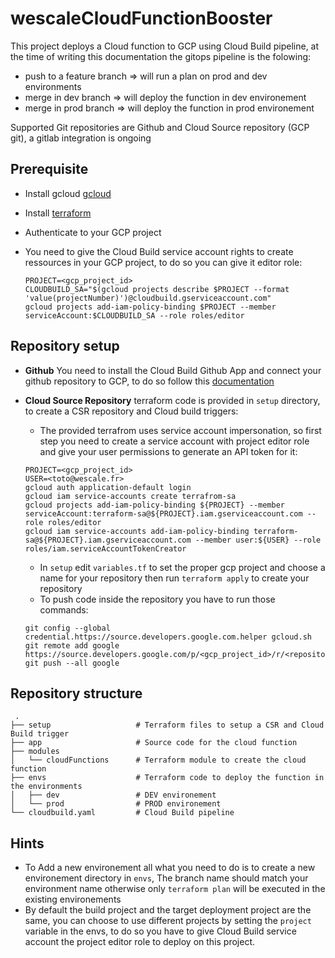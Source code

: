 # wescaleCloudFunctionBooster

This project deploys a Cloud function to GCP using Cloud Build pipeline, at the time of writing this documentation the gitops pipeline is the folowing:
- push to a feature branch => will run a plan on prod and dev environments
- merge in dev branch => will deploy the function in dev environement
- merge in prod branch => will deploy the function in prod environement

Supported Git repositories are Github and Cloud Source repository (GCP git), a gitlab integration is ongoing

## Prerequisite 
- Install gcloud [gcloud](https://cloud.google.com/sdk/install)
- Install [terraform](https://learn.hashicorp.com/terraform/getting-started/install.html)
- Authenticate to your GCP project 
- You need to give the Cloud Build service account rights to create ressources in your GCP project, to do so you can give it editor role:

    ```
    PROJECT=<gcp_project_id>
    CLOUDBUILD_SA="$(gcloud projects describe $PROJECT --format 'value(projectNumber)')@cloudbuild.gserviceaccount.com"
    gcloud projects add-iam-policy-binding $PROJECT --member serviceAccount:$CLOUDBUILD_SA --role roles/editor
    ```

## Repository setup
- **Github**  You need to install the Cloud Build Github App and connect your github repository to GCP, to do so follow this [documentation](https://cloud.google.com/cloud-build/docs/automating-builds/run-builds-on-github#installing_the_google_cloud_build_app)
- **Cloud Source Repository** terraform code is provided in ```setup``` directory, to create a CSR repository and Cloud build triggers:

    - The provided terrafrom uses service account impersonation, so first step you need to create a service account with project editor role and give your user permissions to generate an API token for it:
    ```
    PROJECT=<gcp_project_id>
    USER=<toto@wescale.fr>
    gcloud auth application-default login
    gcloud iam service-accounts create terrafrom-sa
    gcloud projects add-iam-policy-binding ${PROJECT} --member serviceAccount:terraform-sa@${PROJECT}.iam.gserviceaccount.com --role roles/editor
    gcloud iam service-accounts add-iam-policy-binding terraform-sa@${PROJECT}.iam.gserviceaccount.com --member user:${USER} --role roles/iam.serviceAccountTokenCreator
    ```
    - In  ```setup``` edit ```variables.tf``` to set the proper gcp project and choose a name for your repository then run ``terraform apply`` to create your repository
    - To push code inside the repository you have to run those commands:
    ```
    git config --global credential.https://source.developers.google.com.helper gcloud.sh
    git remote add google https://source.developers.google.com/p/<gcp_project_id>/r/<repository_name>
    git push --all google
    ```    
 ## Repository structure
     .
    ├── setup                   # Terraform files to setup a CSR and Cloud Build trigger
    ├── app                     # Source code for the cloud function 
    ├── modules                   
    │   └── cloudFunctions      # Terraform module to create the cloud function
    ├── envs                    # Terraform code to deploy the function in the environments
    │   ├── dev                 # DEV environement 
    │   └── prod                # PROD environement    
    └── cloudbuild.yaml         # Cloud Build pipeline
    
 ## Hints
*   To Add a new environement all what you need to do is to create a new environement directory in ```envs```, The branch name should match your environment name otherwise only ```terraform plan``` will be executed in the existing environements
*   By default the build project and the target deployment project are the same, you can choose to use different projects by setting the ```project``` variable in the envs, to do so you have to give Cloud Build service account the project editor role to deploy on this project.

    
